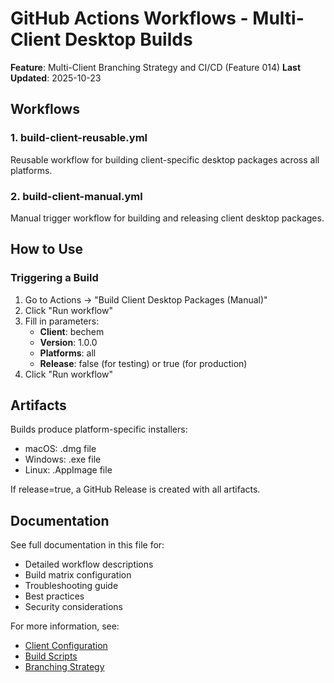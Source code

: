 # GitHub Actions Workflows - Multi-Client Desktop Builds

**Feature**: Multi-Client Branching Strategy and CI/CD (Feature 014)
**Last Updated**: 2025-10-23

## Workflows

### 1. build-client-reusable.yml
Reusable workflow for building client-specific desktop packages across all platforms.

### 2. build-client-manual.yml  
Manual trigger workflow for building and releasing client desktop packages.

## How to Use

### Triggering a Build

1. Go to Actions → "Build Client Desktop Packages (Manual)"
2. Click "Run workflow"
3. Fill in parameters:
   - **Client**: bechem
   - **Version**: 1.0.0
   - **Platforms**: all
   - **Release**: false (for testing) or true (for production)
4. Click "Run workflow"

## Artifacts

Builds produce platform-specific installers:
- macOS: .dmg file
- Windows: .exe file
- Linux: .AppImage file

If release=true, a GitHub Release is created with all artifacts.

## Documentation

See full documentation in this file for:
- Detailed workflow descriptions
- Build matrix configuration
- Troubleshooting guide
- Best practices
- Security considerations

For more information, see:
- [Client Configuration](../../config/README.md)
- [Build Scripts](../../scripts/README.md)
- [Branching Strategy](../../docs/branching-strategy.md)
